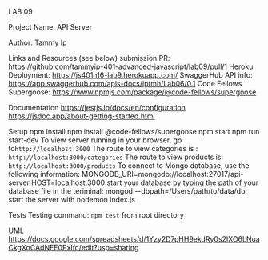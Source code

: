 LAB 09

Project Name: API Server

Author: Tammy Ip

Links and Resources (see below)
submission PR: https://github.com/tammyip-401-advanced-javascript/lab09/pull/1
Heroku Deployment:  https://js401n16-lab9.herokuapp.com/
SwaggerHub API info: https://app.swaggerhub.com/apis-docs/iptmh/Lab06/0.1
Code Fellows Supergoose: https://www.npmjs.com/package/@code-fellows/supergoose

Documentation
https://jestjs.io/docs/en/configuration
https://jsdoc.app/about-getting-started.html


Setup
npm install
npm install @code-fellows/supergoose
npm start
npm run start-dev
To view server running in your browser, go to`http://localhost:3000`
The route to view categories is : `http://localhost:3000/categories`
The route to view products is: `http://localhost:3000/products`
To connect to Mongo database, use the following information:
MONGODB_URI=mongodb://localhost:27017/api-server
HOST=localhost:3000
start your database by typing the path of your database file in the teriminal: mongod --dbpath=/Users/path/to/data/db
start the server with nodemon index.js

Tests
Testing command: `npm test` from root directory

UML
https://docs.google.com/spreadsheets/d/1Yzy2D7pHH9ekdRy0s2IXO6LNuaCkgXoCAdNFE0PxIfc/edit?usp=sharing


